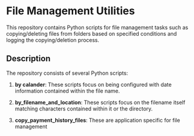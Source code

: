 # File Management Utilities

This repository contains Python scripts for file management tasks such as copying/deleting files from folders based on specified conditions and logging the copying/deletion process.

## Description

The repository consists of several Python scripts:

1. **by calander**: These scripts focus on being configured with date information contained within the file name.

2. **by_filename_and_location**: These scripts focus on the filename itself matching characters contained within it or the directory.

3. **copy_payment_history_files**: These are application specific for file management
